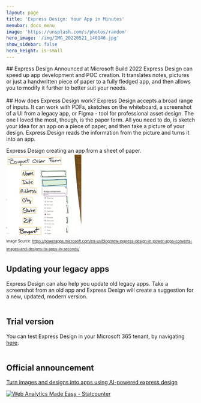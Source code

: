 ```yaml
---
layout: page
title: 'Express Design: Your App in Minutes'
menubar: docs_menu
image: 'https://unsplash.com/s/photos/random'
hero_image: '/img/IMG_20220521_140146.jpg'
show_sidebar: false
hero_height: is-small
---
```

<title> Express Design </title>
## Express Design
Announced at Microsoft Build 2022 Express Design can speed up app development and POC creation. It translates notes, pictures or just a handwritten piece of paper to a fully fledged app, and then allows you to modify it further to better suit your needs.
<br/>
<br/>
## How does Express Design work?
Express Design accepts a broad range of inputs. It can work with PDFs, sketches on the whiteboard, a screenshot of a UI from a legacy app, or Figma - tool for professional asset design. The one I loved the most, though, is the paper form. All you need to do, is sketch your idea for an app on a piece of paper, and then take a picture of your design. Express Design reads the information from the picture and turns it into an app. 
<br/>


Express Design creating an app from a sheet of paper.
<br/>
<img src="/articles/images/ExpressDesign.png" width="200">
<br/>
<sub><sup>Image Source: https://powerapps.microsoft.com/en-us/blog/new-express-design-in-power-apps-converts-images-and-designs-to-apps-in-seconds/ </sup></sub>



## Updating your legacy apps
Express Design can also help you update old legacy apps. Take a screenshot from an old app and Express Design will create a suggestion for a new, updated, modern version.
<br/>
<br/>
## Trial version
You can test Express Design in your Microsoft 365 tenant, by navigating [here](https://make.powerapps.com/?utm_source=blog&utm_campaign=expressdesign).
<br/>
<br/>
## Official announcement
[Turn images and designs into apps using AI-powered express design](https://powerapps.microsoft.com/en-us/blog/new-express-design-in-power-apps-converts-images-and-designs-to-apps-in-seconds/)


<!-- Default Statcounter code for Express Design
https://powershellscripts.github.io/articles/English/PowerPlatform/Express%20Design%20Your%20app%20i
-->
<script type="text/javascript">
var sc_project=12763879; 
var sc_invisible=0; 
var sc_security="fb261598"; 
var scJsHost = "https://";
document.write("<sc"+"ript type='text/javascript' src='" +
scJsHost+
"statcounter.com/counter/counter.js'></"+"script>");
</script>
<noscript><div class="statcounter"><a title="Web Analytics
Made Easy - Statcounter" href="https://statcounter.com/"
target="_blank"><img class="statcounter"
src="https://c.statcounter.com/12763879/0/fb261598/0/"
alt="Web Analytics Made Easy - Statcounter"
referrerPolicy="no-referrer-when-downgrade"></a></div></noscript>
<!-- End of Statcounter Code -->
